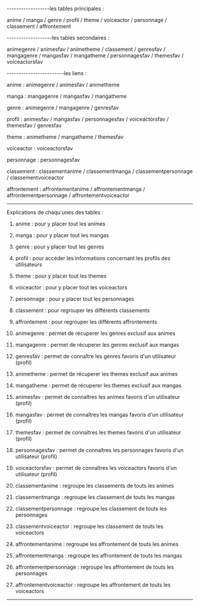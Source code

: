 
------------------les tables principales :

anime / manga / genre / profil / theme / voiceactor / personnage / classement / affrontement

-------------------les tables secondaires :

animegenre / animesfav / animetheme / classement / genresfav 
/ mangagenre / mangasfav / mangatheme / personnagesfav / themesfav / voiceactorsfav

------------------------les liens :

anime : animegenre / animesfav / animetheme 

manga : mangagenre / mangasfav / mangatheme 

genre : animegenre / mangagenre / genresfav

profil : animesfav / mangasfav / personnagesfav / voiceactorsfav / themesfav / genresfav

theme : animetheme / mangatheme / themesfav

voiceactor : voiceactorsfav

personnage : personnagesfav

classement : classementanime / classementmanga / classementpersonnage / classementvoiceactor

affrontement : affrontementanime / affrontementmanga / affrontementpersonnage / affrontementvoiceactor

--------------------------------------------------------------------------------

Explications de chaqu'unes des tables :

1. anime : pour y placer tout les animes

2. manga : pour y placer tout les mangas

3. genre : pour y placer tout les genres

4. profil : pour accéder les informations concernant les profils des utilisateurs

5. theme : pour y placer tout les themes

6. voiceactor : pour y placer tout les voiceactors

7. personnage : pour y placer tout les personnages

8. classement : pour regrouper les différents classements

9. affrontement : pour regrouper les différents affrontements

10. animegenre : permet de récuperer les genres exclusif aux animes

11. mangagenre : permet de récuperer les genres exclusif aux mangas

12. genresfav : permet de connaître les genres favoris d'un utilisateur (profil)

13. animetheme : permet de récuperer les themes exclusif aux animes

14. mangatheme : permet de récuperer les themes exclusif aux mangas

15. animesfav : permet de connaîtres les animes favoris d'un utilisateur (profil)

16. mangasfav : permet de connaîtres les mangas favoris d'un utilisateur (profil)

17. themesfav : permet de connaîtres les themes favoris d'un utilisateur (profil)

18. personnagesfav : permet de connaîtres les personnages favoris d'un utilisateur (profil)

19. voiceactorsfav : permet de connaîtres les voiceactors favoris d'un utilisateur (profil)

20. classementanime : regroupe les classements de touts les animes

21. classementmanga : regroupe les classement de touts les mangas

22. classementpersonnage : regroupe les classement de touts les personnages

23. classementvoiceactor : regroupe les classement de touts les voiceactors

24. affrontementanime : regroupe les affrontement de touts les animes

25. affrontementmanga : regroupe les affrontement de touts les mangas

26. affrontementpersonnage : regroupe les affrontement de touts les personnages 

27. affrontementvoiceactor : regroupe les affrontement de touts les voiceactors

--------------------------------------------------------------------------------
